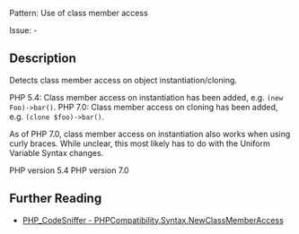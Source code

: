 Pattern: Use of class member access

Issue: -

## Description

Detects class member access on object instantiation/cloning.

PHP 5.4: Class member access on instantiation has been added, e.g. `(new Foo)->bar()`.
PHP 7.0: Class member access on cloning has been added, e.g. `(clone $foo)->bar()`.

As of PHP 7.0, class member access on instantiation also works when using curly braces.
While unclear, this most likely has to do with the Uniform Variable Syntax changes.

PHP version 5.4
PHP version 7.0

## Further Reading

* [PHP_CodeSniffer - PHPCompatibility.Syntax.NewClassMemberAccess](https://github.com/PHPCompatibility/PHPCompatibility/tree/develop/PHPCompatibility/Sniffs/Syntax/NewClassMemberAccessSniff.php)
